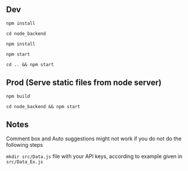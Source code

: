 ## Dev
`npm install`

`cd node_backend`

`npm install`

`npm start`

`cd .. && npm start`


## Prod (Serve static files from node server)

`npm build`

`cd node_backend && npm start`

## Notes
Comment box and Auto suggestions might not work if you do not do the following steps

`mkdir src/Data.js` file with your API keys, according to example given in `src/Data_Ex.js`